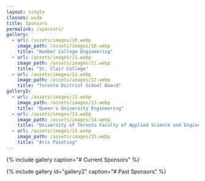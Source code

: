 ```yaml
---
layout: single
classes: wide
title: Sponsors
permalink: /sponsors/
gallery:
  - url: /assets/images/10.webp
    image_path: /assets/images/10.webp
    title: "Humber College Engineering"
  - url: /assets/images/11.webp
    image_path: /assets/images/11.webp
    title: "St. Clair College"
  - url: /assets/images/12.webp
    image_path: /assets/images/12.webp
    title: "Toronto District School Board"
gallery2:
  - url: /assets/images/13.webp
    image_path: /assets/images/13.webp
    title: "Queen's University Engineering"
  - url: /assets/images/14.webp
    image_path: /assets/images/14.webp
    title: "University of Toronto Faculty of Applied Science and Engineering"
  - url: /assets/images/15.webp
    image_path: /assets/images/15.webp
    title: "Aris Painting"
---
```


{% include gallery caption="# Current Sponsors" %}

{% include gallery id="gallery2" caption="# Past Sponsors" %}
